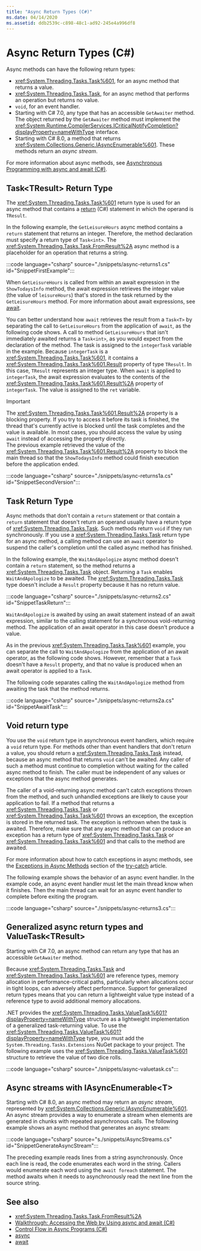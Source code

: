 ```yaml
---
title: "Async Return Types (C#)"
ms.date: 04/14/2020
ms.assetid: ddb2539c-c898-48c1-ad92-245e4a996df8
---
```

# Async Return Types (C#)

Async methods can have the following return types:

- <xref:System.Threading.Tasks.Task%601>, for an async method that returns a value.
- <xref:System.Threading.Tasks.Task>, for an async method that performs an operation but returns no value.
- `void`, for an event handler.
- Starting with C# 7.0, any type that has an accessible `GetAwaiter` method. The object returned by the `GetAwaiter` method must implement the <xref:System.Runtime.CompilerServices.ICriticalNotifyCompletion?displayProperty=nameWithType> interface.
- Starting with C# 8.0, a method that returns <xref:System.Collections.Generic.IAsyncEnumerable%601>. These methods return an *async stream*.

For more information about async methods, see [Asynchronous Programming with async and await (C#)](./index.md).  
  
## Task\<TResult\> Return Type  
The <xref:System.Threading.Tasks.Task%601> return type is used for an async method that contains a [return](../../../language-reference/keywords/return.md) (C#) statement in which the operand is `TResult`.  
  
In the following example, the `GetLeisureHours` async method contains a `return` statement that returns an integer. Therefore, the method declaration must specify a return type of `Task<int>`.  The <xref:System.Threading.Tasks.Task.FromResult%2A> async method is a placeholder for an operation that returns a string.
  
:::code language="csharp" source="./snippets/async-returns1.cs" id="SnippetFirstExample":::

When `GetLeisureHours` is called from within an await expression in the `ShowTodaysInfo` method, the await expression retrieves the integer value (the value of `leisureHours`) that's stored in the task returned by the `GetLeisureHours` method. For more information about await expressions, see [await](../../../language-reference/operators/await.md).  
  
You can better understand how `await` retrieves the result from a `Task<T>` by separating the call to `GetLeisureHours` from the application of `await`, as the following code shows. A call to method `GetLeisureHours` that isn't immediately awaited returns a `Task<int>`, as you would expect from the declaration of the method. The task is assigned to the `integerTask` variable in the example. Because `integerTask` is a <xref:System.Threading.Tasks.Task%601>, it contains a <xref:System.Threading.Tasks.Task%601.Result> property of type `TResult`. In this case, `TResult` represents an integer type. When `await` is applied to `integerTask`, the await expression evaluates to the contents of the <xref:System.Threading.Tasks.Task%601.Result%2A> property of `integerTask`. The value is assigned to the `ret` variable.  
  
> [!IMPORTANT]
> The <xref:System.Threading.Tasks.Task%601.Result%2A> property is a blocking property. If you try to access it before its task is finished, the thread that's currently active is blocked until the task completes and the value is available. In most cases, you should access the value by using `await` instead of accessing the property directly. <br/> The previous example retrieved the value of the <xref:System.Threading.Tasks.Task%601.Result%2A> property to block the main thread so that the `ShowTodaysInfo` method could finish execution before the application ended.  

:::code language="csharp" source="./snippets/async-returns1a.cs" id="SnippetSecondVersion":::

## Task Return Type  
Async methods that don't contain a `return` statement or that contain a `return` statement that doesn't return an operand usually have a return type of <xref:System.Threading.Tasks.Task>. Such methods return `void` if they run synchronously. If you use a <xref:System.Threading.Tasks.Task> return type for an async method, a calling method can use an `await` operator to suspend the caller's completion until the called async method has finished.  
  
In the following example, the `WaitAndApologize` async method doesn't contain a `return` statement, so the method returns a <xref:System.Threading.Tasks.Task> object. Returning a `Task` enables `WaitAndApologize` to be awaited. The <xref:System.Threading.Tasks.Task> type doesn't include a `Result` property because it has no return value.  

:::code language="csharp" source="./snippets/async-returns2.cs" id="SnippetTaskReturn":::

`WaitAndApologize` is awaited by using an await statement instead of an await expression, similar to the calling statement for a synchronous void-returning method. The application of an await operator in this case doesn't produce a value.  
  
As in the previous <xref:System.Threading.Tasks.Task%601> example, you can separate the call to `WaitAndApologize` from the application of an await operator, as the following code shows. However, remember that a `Task` doesn't have a `Result` property, and that no value is produced when an await operator is applied to a `Task`.  
  
The following code separates calling the `WaitAndApologize` method from awaiting the task that the method returns.  

:::code language="csharp" source="./snippets/async-returns2a.cs" id="SnippetAwaitTask":::

## Void return type

You use the `void` return type in asynchronous event handlers, which require a `void` return type. For methods other than event handlers that don't return a value, you should return a <xref:System.Threading.Tasks.Task> instead, because an async method that returns `void` can't be awaited. Any caller of such a method must continue to completion without waiting for the called async method to finish. The caller must be independent of any values or exceptions that the async method generates.  
  
The caller of a void-returning async method can't catch exceptions thrown from the method, and such unhandled exceptions are likely to cause your application to fail. If a method that returns a <xref:System.Threading.Tasks.Task> or <xref:System.Threading.Tasks.Task%601> throws an exception, the exception is stored in the returned task. The exception is rethrown when the task is awaited. Therefore, make sure that any async method that can produce an exception has a return type of <xref:System.Threading.Tasks.Task> or <xref:System.Threading.Tasks.Task%601> and that calls to the method are awaited.  
  
For more information about how to catch exceptions in async methods, see the [Exceptions in Async Methods](../../../language-reference/keywords/try-catch.md#exceptions-in-async-methods) section of the [try-catch](../../../language-reference/keywords/try-catch.md) article.  
  
The following example shows the behavior of an async event handler. In the example code, an async event handler must let the main thread know when it finishes. Then the main thread can wait for an async event handler to complete before exiting the program.

:::code language="csharp" source="./snippets/async-returns3.cs":::

## Generalized async return types and ValueTask\<TResult\>

Starting with C# 7.0, an async method can return any type that has an accessible `GetAwaiter` method.

Because <xref:System.Threading.Tasks.Task> and <xref:System.Threading.Tasks.Task%601> are reference types, memory allocation in performance-critical paths, particularly when allocations occur in tight loops, can adversely affect performance. Support for generalized return types means that you can return a lightweight value type instead of a reference type to avoid additional memory allocations.

.NET provides the <xref:System.Threading.Tasks.ValueTask%601?displayProperty=nameWithType> structure as a lightweight implementation of a generalized task-returning value. To use the <xref:System.Threading.Tasks.ValueTask%601?displayProperty=nameWithType> type, you must add the `System.Threading.Tasks.Extensions` NuGet package to your project. The following example uses the <xref:System.Threading.Tasks.ValueTask%601> structure to retrieve the value of two dice rolls.
  
:::code language="csharp" source="./snippets/async-valuetask.cs":::

## Async streams with IAsyncEnumerable\<T\>

Starting with C# 8.0, an async method may return an *async stream*, represented by <xref:System.Collections.Generic.IAsyncEnumerable%601>. An async stream provides a way to enumerate a stream when elements are generated in chunks with repeated asynchronous calls. The following example shows an async method that generates an async stream:

:::code language="csharp" source="s./snippets/AsyncStreams.cs" id="SnippetGenerateAsyncStream":::

The preceding example reads lines from a string asynchronously. Once each line is read, the code enumerates each word in the string. Callers would enumerate each word using the `await foreach` statement. The method awaits when it needs to asynchronously read the next line from the source string.

## See also

- <xref:System.Threading.Tasks.Task.FromResult%2A>
- [Walkthrough: Accessing the Web by Using async and await (C#)](./walkthrough-accessing-the-web-by-using-async-and-await.md)
- [Control Flow in Async Programs (C#)](./control-flow-in-async-programs.md)
- [async](../../../language-reference/keywords/async.md)
- [await](../../../language-reference/operators/await.md)
